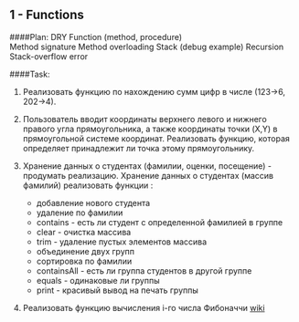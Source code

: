 ## 1 - Functions

####Plan: 
DRY
Function (method, procedure)  
Method signature
Method overloading
Stack (debug example)
Recursion
Stack-overflow error

####Task:
1. Реализовать функцию по нахождению сумм цифр в числе (123->6, 202->4).
1. Пользователь вводит координаты верхнего левого и нижнего правого угла прямоугольника, а также координаты точки (X,Y) в прямоугольной системе координат. Реализовать функцию, которая определяет принадлежит ли точка этому прямоугольнику.
1. Хранение данных о студентах (фамилии, оценки, посещение) - продумать реализацию. 
Хранение данных о студентах (массив фамилий) реализовать функции :
	* добавление нового студента
	* удаление по фамилии
	* contains - есть ли студент с определенной фамилией в группе
	* clear - очистка массива
	* trim - удаление пустых элементов массива
	* объединение двух групп
	* сортировка по фамилии
	* containsAll - есть ли группа студентов в другой группе
	* equals - одинаковые ли группы
	* print - красивый вывод на печать группы


1. Реализовать функцию вычисления i-го числа Фибоначчи  [wiki](https://ru.wikipedia.org/wiki/%D0%A7%D0%B8%D1%81%D0%BB%D0%B0_%D0%A4%D0%B8%D0%B1%D0%BE%D0%BD%D0%B0%D1%87%D1%87%D0%B8)
   
